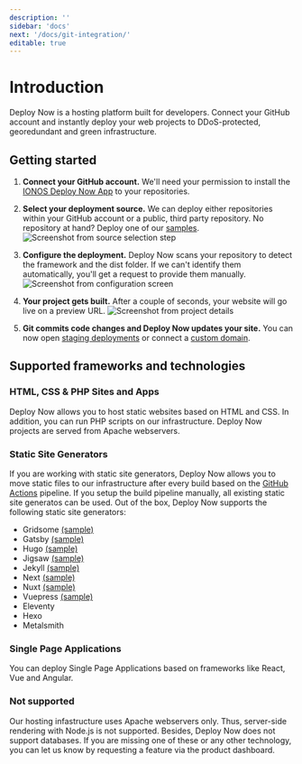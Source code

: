 ```yaml
---
description: ''
sidebar: 'docs'
next: '/docs/git-integration/'
editable: true
---
```


# Introduction

Deploy Now is a hosting platform built for developers. Connect your GitHub account and instantly deploy your web projects to DDoS-protected, georedundant and green infrastructure.

## Getting started
  
1. **Connect your GitHub account.** We'll need your permission to install the [IONOS Deploy Now App](https://github.com/apps/ionos-deploy-now) to your repositories.  
    
1. **Select your deployment source.** We can deploy either repositories within your GitHub account or a public, third party repository. No repository at hand? Deploy one of our [samples](/docs/framework-samples/).
![Screenshot from source selection step](/source-selection.jpg)  
  
1. **Configure the deployment.** Deploy Now scans your repository to detect the framework and the dist folder. If we can't identify them automatically, you'll get a request to provide them manually.
![Screenshot from configuration screen](/confirm-configuration.jpg)

1. **Your project gets built.** After a couple of seconds, your website will go live on a preview URL. 
![Screenshot from project details](/project-details.jpg)

1. **Git commits code changes and Deploy Now updates your site.** You can now open [staging deployments](/docs/staging-deployments/) or connect a [custom domain](/docs/domain-tls/).

## Supported frameworks and technologies

### HTML, CSS & PHP Sites and Apps
Deploy Now allows you to host static websites based on HTML and CSS. In addition, you can run PHP scripts on our infrastructure. Deploy Now projects are served from Apache webservers. 

### Static Site Generators
If you are working with static site generators, Deploy Now allows you to move static files to our infrastructure after every build based on the [GitHub Actions](https://github.com/features/actions) pipeline. If you setup the build pipeline manually, all existing static site generatos can be used. Out of the box, Deploy Now supports the following static site generators:  

- Gridsome [(sample)](/docs/framework-samples/#gridsome-sample)
- Gatsby [(sample)](/docs/framework-samples/#gatsby-sample)
- Hugo [(sample)](/docs/framework-samples/#hugo-sample)
- Jigsaw [(sample)](/docs/framework-samples/#jigsaw-sample)
- Jekyll [(sample)](/docs/framework-samples/#jekyll-sample)
- Next [(sample)](/docs/framework-samples/#next-sample)
- Nuxt [(sample)](/docs/framework-samples/#nuxt-sample)
- Vuepress [(sample)](/docs/framework-samples/#vuepress-sample)
- Eleventy
- Hexo
- Metalsmith

### Single Page Applications
You can deploy Single Page Applications based on frameworks like React, Vue and Angular.

### Not supported
Our hosting infastructure uses Apache webservers only. Thus, server-side rendering with Node.js is not supported. Besides, Deploy Now does not support databases. If you are missing one of these or any other technology, you can let us know by requesting a feature via the product dashboard.
